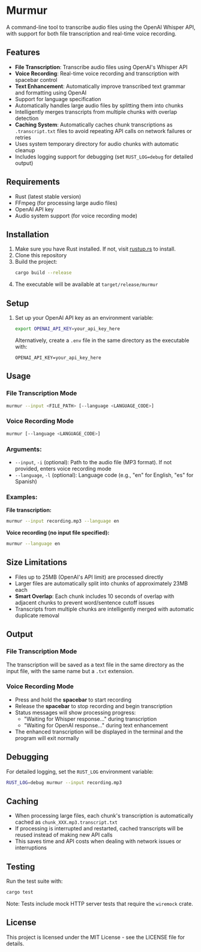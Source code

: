 # Murmur

A command-line tool to transcribe audio files using the OpenAI Whisper API, with support for both file transcription and real-time voice recording.

## Features

- **File Transcription**: Transcribe audio files using OpenAI's Whisper API
- **Voice Recording**: Real-time voice recording and transcription with spacebar control
- **Text Enhancement**: Automatically improve transcribed text grammar and formatting using OpenAI
- Support for language specification
- Automatically handles large audio files by splitting them into chunks
- Intelligently merges transcripts from multiple chunks with overlap detection
- **Caching System**: Automatically caches chunk transcriptions as `.transcript.txt` files to avoid repeating API calls on network failures or retries
- Uses system temporary directory for audio chunks with automatic cleanup
- Includes logging support for debugging (set `RUST_LOG=debug` for detailed output)

## Requirements

- Rust (latest stable version)
- FFmpeg (for processing large audio files)
- OpenAI API key
- Audio system support (for voice recording mode)

## Installation

1. Make sure you have Rust installed. If not, visit [rustup.rs](https://rustup.rs) to install.
2. Clone this repository
3. Build the project:
   ```bash
   cargo build --release
   ```
4. The executable will be available at `target/release/murmur`

## Setup

1. Set up your OpenAI API key as an environment variable:
   ```bash
   export OPENAI_API_KEY=your_api_key_here
   ```
   
   Alternatively, create a `.env` file in the same directory as the executable with:
   ```
   OPENAI_API_KEY=your_api_key_here
   ```

## Usage

### File Transcription Mode
```bash
murmur --input <FILE_PATH> [--language <LANGUAGE_CODE>]
```

### Voice Recording Mode
```bash
murmur [--language <LANGUAGE_CODE>]
```

### Arguments:

- `--input`, `-i` (optional): Path to the audio file (MP3 format). If not provided, enters voice recording mode
- `--language`, `-l` (optional): Language code (e.g., "en" for English, "es" for Spanish)

### Examples:

**File transcription:**
```bash
murmur --input recording.mp3 --language en
```

**Voice recording (no input file specified):**
```bash
murmur --language en
```

## Size Limitations

- Files up to 25MB (OpenAI's API limit) are processed directly
- Larger files are automatically split into chunks of approximately 23MB each
- **Smart Overlap**: Each chunk includes 10 seconds of overlap with adjacent chunks to prevent word/sentence cutoff issues
- Transcripts from multiple chunks are intelligently merged with automatic duplicate removal

## Output

### File Transcription Mode
The transcription will be saved as a text file in the same directory as the input file, with the same name but a `.txt` extension.

### Voice Recording Mode
- Press and hold the **spacebar** to start recording
- Release the **spacebar** to stop recording and begin transcription
- Status messages will show processing progress:
  - "Waiting for Whisper response..." during transcription
  - "Waiting for OpenAI response..." during text enhancement
- The enhanced transcription will be displayed in the terminal and the program will exit normally

## Debugging

For detailed logging, set the `RUST_LOG` environment variable:

```bash
RUST_LOG=debug murmur --input recording.mp3
```

## Caching
- When processing large files, each chunk's transcription is automatically cached as `chunk_XXX.mp3.transcript.txt`
- If processing is interrupted and restarted, cached transcripts will be reused instead of making new API calls
- This saves time and API costs when dealing with network issues or interruptions


## Testing

Run the test suite with:

```bash
cargo test
```

Note: Tests include mock HTTP server tests that require the `wiremock` crate.

## License

This project is licensed under the MIT License - see the LICENSE file for details.